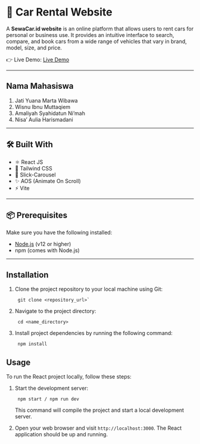 # 🚗 Car Rental Website

A **SewaCar.id website** is an online platform that allows users to rent cars for personal or business use. It provides an intuitive interface to search, compare, and book cars from a wide range of vehicles that vary in brand, model, size, and price.

👉 Live Demo: <a href='sewa-car.vercel.app/'>Live Demo</a>

---

## Nama Mahasiswa 

1. Jati Yuana Marta Wibawa
2. Wisnu Ibnu Muttaqiem
3. Amaliyah Syahidatun Ni’mah  
4. Nisa’ Aulia Harismadani

---

## 🛠️ Built With

- ⚛️ React JS  
- 🎨 Tailwind CSS  
- 🎠 Slick-Carousel  
- ✨ AOS (Animate On Scroll)  
- ⚡ Vite  

---

## 📦 Prerequisites

Make sure you have the following installed:

- [Node.js](https://nodejs.org/) (v12 or higher)
- npm (comes with Node.js)

---


## Installation

1.  Clone the project repository to your local machine using Git:
    ```
     git clone <repository_url>` 
    ```
2.  Navigate to the project directory:
    
    ```
     cd <name_directory>
    ``` 
    
3.  Install project dependencies by running the following command:
    
    ``` 
     npm install
    ```  
    

## Usage

To run the React project locally, follow these steps:

1.  Start the development server:

    ``` 
     npm start / npm run dev
    ``` 
    This command will compile the project and start a local development server.
    
2.  Open your web browser and visit `http://localhost:3000`. The React application should be up and running.
    
    
